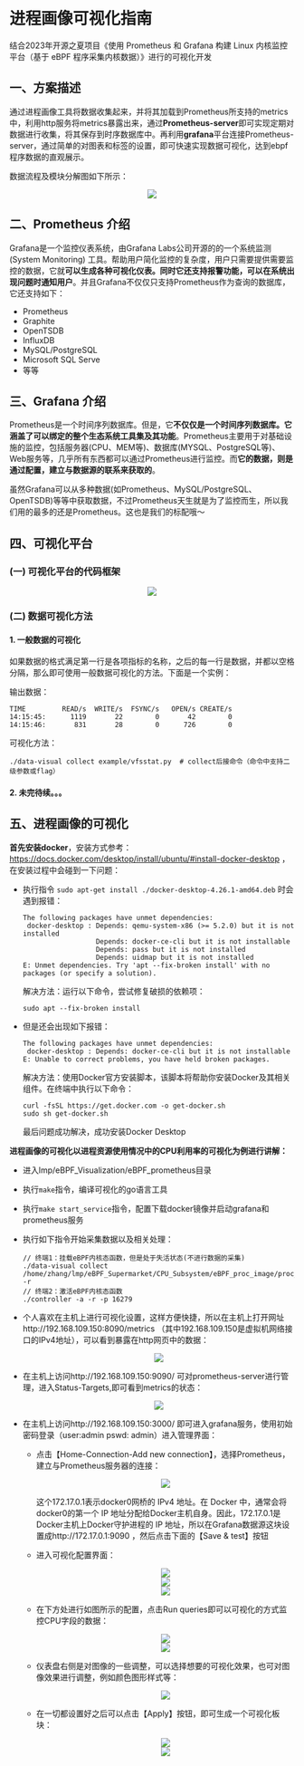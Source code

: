 # 进程画像可视化指南

结合2023年开源之夏项目《使用 Prometheus 和 Grafana 构建 Linux 内核监控平台（基于 eBPF 程序采集内核数据）》进行的可视化开发

## 一、方案描述

通过进程画像工具将数据收集起来，并将其加载到Prometheus所支持的metrics中，利用http服务将metrics暴露出来，通过**Prometheus-server**即可实现定期对数据进行收集，将其保存到时序数据库中。再利用**grafana**平台连接Prometheus-server，通过简单的对图表和标签的设置，即可快速实现数据可视化，达到ebpf程序数据的直观展示。

数据流程及模块分解图如下所示：

<div align='center'><img src="./images/data_module.png"></div>

## 二、Prometheus 介绍

Grafana是一个监控仪表系统，由Grafana Labs公司开源的的一个系统监测 (System Monitoring) 工具。帮助用户简化监控的复杂度，用户只需要提供需要监控的数据，它就**可以生成各种可视化仪表。同时它还支持报警功能，可以在系统出现问题时通知用户**。并且Grafana不仅仅只支持Prometheus作为查询的数据库，它还支持如下：

- Prometheus 
- Graphite
- OpenTSDB
- InfluxDB
- MySQL/PostgreSQL
- Microsoft SQL Serve
- 等等

## 三、Grafana 介绍

Prometheus是一个时间序列数据库。但是，它**不仅仅是一个时间序列数据库。它涵盖了可以绑定的整个生态系统工具集及其功能**。Prometheus主要用于对基础设施的监控，包括服务器(CPU、MEM等)、数据库(MYSQL、PostgreSQL等)、Web服务等，几乎所有东西都可以通过Prometheus进行监控。而**它的数据，则是通过配置，建立与数据源的联系来获取的**。

虽然Grafana可以从多种数据(如Prometheus、MySQL/PostgreSQL、OpenTSDB)等等中获取数据，不过Prometheus天生就是为了监控而生，所以我们用的最多的还是Prometheus。这也是我们的标配哦～

## 四、可视化平台

### (一) 可视化平台的代码框架

<div align='center'><img src="./images/code_framework.png"></div>

### (二) 数据可视化方法

#### 1. 一般数据的可视化

如果数据的格式满足第一行是各项指标的名称，之后的每一行是数据，并都以空格分隔，那么即可使用一般数据可视化的方法。下面是一个实例：

输出数据：

```
TIME         READ/s  WRITE/s  FSYNC/s   OPEN/s CREATE/s
14:15:45:      1119       22        0       42        0
14:15:46:       831       28        0      726        0
```

可视化方法：

```
./data-visual collect example/vfsstat.py  # collect后接命令（命令中支持二级参数或flag）
```

#### 2. 未完待续。。。

## 五、进程画像的可视化

**首先安装docker**，安装方式参考：https://docs.docker.com/desktop/install/ubuntu/#install-docker-desktop ，在安装过程中会碰到一下问题：

- 执行指令 `sudo apt-get install ./docker-desktop-4.26.1-amd64.deb` 时会遇到报错：

  ```
  The following packages have unmet dependencies:
   docker-desktop : Depends: qemu-system-x86 (>= 5.2.0) but it is not installed
                    Depends: docker-ce-cli but it is not installable
                    Depends: pass but it is not installed
                    Depends: uidmap but it is not installed
  E: Unmet dependencies. Try 'apt --fix-broken install' with no packages (or specify a solution).
  ```

  解决方法：运行以下命令，尝试修复破损的依赖项：

  ```
  sudo apt --fix-broken install
  ```

- 但是还会出现如下报错：

  ```
  The following packages have unmet dependencies:
   docker-desktop : Depends: docker-ce-cli but it is not installable
  E: Unable to correct problems, you have held broken packages.
  ```

  解决方法：使用Docker官方安装脚本，该脚本将帮助你安装Docker及其相关组件。在终端中执行以下命令：

  ```
  curl -fsSL https://get.docker.com -o get-docker.sh
  sudo sh get-docker.sh
  ```

  最后问题成功解决，成功安装Docker Desktop

**进程画像的可视化以进程资源使用情况中的CPU利用率的可视化为例进行讲解：**

- 进入lmp/eBPF_Visualization/eBPF_prometheus目录

- 执行`make`指令，编译可视化的go语言工具

- 执行`make start_service`指令，配置下载docker镜像并启动grafana和prometheus服务

- 执行如下指令开始采集数据以及相关处理：

  ```
  // 终端1：挂载eBPF内核态函数，但是处于失活状态(不进行数据的采集)
  ./data-visual collect /home/zhang/lmp/eBPF_Supermarket/CPU_Subsystem/eBPF_proc_image/proc_image -r
  // 终端2：激活eBPF内核态函数
  ./controller -a -r -p 16279
  ```

- 个人喜欢在主机上进行可视化设置，这样方便快捷，所以在主机上打开网址http://192.168.109.150:8090/metrics （其中192.168.109.150是虚拟机网络接口的IPv4地址），可以看到暴露在http网页中的数据：

  <div align='center'><img src="./images/metrics.png"></div>

- 在主机上访问http://192.168.109.150:9090/ 可对prometheus-server进行管理，进入Status-Targets,即可看到metrics的状态：

  <div align='center'><img src="./images/targets.png"></div>

- 在主机上访问http://192.168.109.150:3000/ 即可进入grafana服务，使用初始密码登录（user:admin pswd: admin）进入管理界面：

  - 点击【Home-Connection-Add new connection】，选择Prometheus，建立与Prometheus服务器的连接：

    <div align='center'><img src="./images/http.png"></div>

    这个172.17.0.1表示docker0网桥的 IPv4 地址。在 Docker 中，通常会将docker0的第一个 IP 地址分配给Docker主机自身。因此，172.17.0.1是 Docker主机上Docker守护进程的 IP 地址，所以在Grafana数据源这块设置成http://172.17.0.1:9090 ，然后点击下面的【Save & test】按钮

  - 进入可视化配置界面：

    <div align='center'><img src="./images/add.png"></div>

    <div align='center'><img src="./images/add_vis.png"></div>

    <div align='center'><img src="./images/prometheus.png"></div>

  - 在下方处进行如图所示的配置，点击Run queries即可以可视化的方式监控CPU字段的数据：

    <div align='center'><img src="./images/CPU.png"></div>

    <div align='center'><img src="./images/display.png"></div>

  - 仪表盘右侧是对图像的一些调整，可以选择想要的可视化效果，也可对图像效果进行调整，例如颜色图形样式等：

    <div align='center'><img src="./images/right.png"></div>

  - 在一切都设置好之后可以点击【Apply】按钮，即可生成一个可视化板块：

    <div align='center'><img src="./images/apply.png"></div>

    <div align='center'><img src="./images/board.png"></div>
